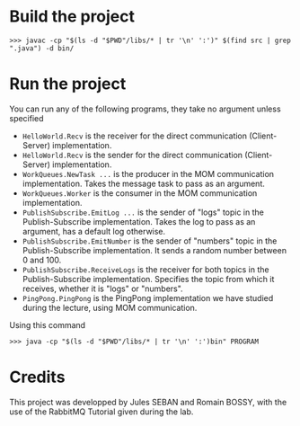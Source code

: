# Build the project

    >>> javac -cp "$(ls -d "$PWD"/libs/* | tr '\n' ':')" $(find src | grep ".java") -d bin/

    
# Run the project
You can run any of the following programs, they take no argument unless specified

- `HelloWorld.Recv` is the receiver for the direct communication (Client-Server) implementation.
- `HelloWorld.Recv` is the sender for the direct communication (Client-Server) implementation.
- `WorkQueues.NewTask ...` is the producer in the MOM communication implementation. Takes the message task to pass as an argument.
- `WorkQueues.Worker` is the consumer in the MOM communication implementation.
- `PublishSubscribe.EmitLog ...` is the sender of "logs" topic in the Publish-Subscribe implementation. Takes the log to pass as an argument, has a default log otherwise.
- `PublishSubscribe.EmitNumber` is the sender of "numbers" topic in the Publish-Subscribe implementation. It sends a random number between 0 and 100.
- `PublishSubscribe.ReceiveLogs` is the receiver for both topics in the Publish-Subscribe implementation. Specifies the topic from which it receives, whether it is "logs" or "numbers".
- `PingPong.PingPong` is the PingPong implementation we have studied during the lecture, using MOM communication.

Using this command

    >>> java -cp "$(ls -d "$PWD"/libs/* | tr '\n' ':')bin" PROGRAM


# Credits

This project was developped by Jules SEBAN and Romain BOSSY, with the use of the RabbitMQ Tutorial given during the lab.

